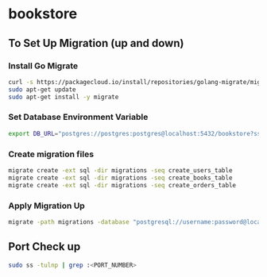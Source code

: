 # bookstore

## To Set Up Migration (up and down)

### Install Go Migrate
```bash
curl -s https://packagecloud.io/install/repositories/golang-migrate/migrate/script.deb.sh | sudo bash
sudo apt-get update
sudo apt-get install -y migrate
```
### Set Database Environment Variable
```bash
export DB_URL="postgres://postgres:postgres@localhost:5432/bookstore?sslmode=disable"
```
### Create migration files
```bash
migrate create -ext sql -dir migrations -seq create_users_table
migrate create -ext sql -dir migrations -seq create_books_table
migrate create -ext sql -dir migrations -seq create_orders_table
```

### Apply Migration Up
```bash
migrate -path migrations -database "postgresql://username:password@localhost:5432/database_name?sslmode=disable" up
```

## Port Check up
```bash
sudo ss -tulnp | grep :<PORT_NUMBER>
```
